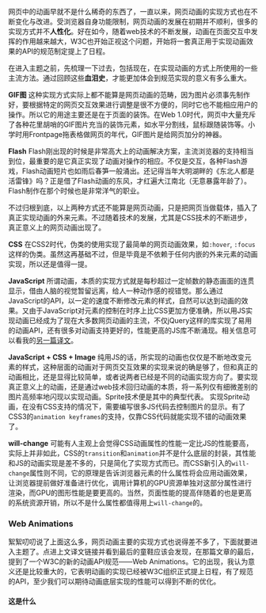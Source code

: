 网页中的动画早就不是什么稀奇的东西了，一直以来，网页动画的实现方式也在不断变化与改进。受浏览器自身功能限制，网页动画的发展在初期并不顺利，很多的实现方式并不**人性化**。好在如今，随着web技术的不断发展，动画在页面交互中发挥的作用越来越大，W3C也开始正视这个问题，开始将一套真正用于实现动画效果的API的规范制定提上了日程。

在进入主题之前，先梳理一下过去，包括现在，在实现动画的方式上所使用的一些主流方法。通过回顾这些**血泪史**，才能更加体会到规范实现的意义有多么重大。

**GIF图**
这种实现方式实际上都不能算是网页动画的范畴，因为图片必须事先制作好，要根据特定的网页交互效果进行调整是很不方便的，同时它也不能相应用户的操作。所以它的用途主要还是在于页面的装饰。在Web 1.0时代，网页中大量充斥了各种花里胡哨的GIF图片充当的装饰元素，如水平分割线，鼠标跟随装饰等。小学时用Frontpage拖表格做网页的年代，GIF图片是给网页加分的神器。

**Flash**
Flash刚出现的时候是非常高大上的动画解决方案，主流浏览器的支持相当到位，最重要的是它真正实现了动画对操作的相应。不仅是交互，各种Flash游戏，Flash动画短片也如雨后春笋一般涌出。还记得当年大明湖畔的《东北人都是活雷锋》吗？正是借了Flash动画的东风，才红遍大江南北（无意暴露年龄了）。Flash制作在那个时候也是非常洋气的职业。

不过归根到底，以上两种方式还不能算是网页动画，只是把网页当做载体，插入了真正实现动画的外来元素。不过随着技术的发展，尤其是CSS技术的不断进步，真正意义上的网页动画出现了。

**CSS**
在CSS2时代，伪类的使用实现了最简单的网页动画效果，如`:hover`, `:focus`这样的伪类。虽然这再基础不过，但是毕竟是不依赖于任何内嵌的外来元素的动画实现，所以还是值得一提。

**JavaScript**
所谓动画，本质的实现方式就是每秒超过一定帧数的静态画面的连贯显示，借由人脑的视觉暂留远离，给人一种动作感的视错觉。那么通过JavaScript的API，以一定的速度不断修改元素的样式，自然可以达到动画的效果。又由于JavaScript对元素的控制在时序上比CSS更加方便准确，所以用JS实现动画已经成为了现在大多数网页动画的主流，不仅jQuery这样的库实现了易用的动画API，还有很多对动画支持更好的，性能更高的JS库不断涌现。相关信息可以看我的[另一篇译文](https://github.com/classicemi/blog/issues/3)。

**JavaScript + CSS + Image**
纯用JS的话，所实现的动画也仅仅是不断地改变元素的样式，这种层面的动画对于网页交互效果的实现来说的确是够了，但和真正的动画相比，还是显得比较简单，或者说两者已经是不同的动画实现方向了。要实现真正意义上的动画，还是通过web技术回归动画的本质，将一系列仅有细微差别的图片高频率地闪现以实现动画。Sprite技术便是其中的典型代表。
实现Sprite动画，在没有CSS支持的情况下，需要编写很多JS代码去控制图片的显示。有了CSS3的`animation keyframes`的支持，仅靠CSS代码就能实现不错的动画效果了。

**will-change**
可能有人主观上会觉得CSS动画属性的性能一定比JS的性能要高，实际上并非如此，CSS的`transition`和`animation`并不是什么底层的封装，其性能和JS的动画实现是差不多的，只是简化了实现方式而已。而CSS新引入的`will-change`属性则不同，它的原理是告诉浏览器元素的什么属性将会应用动画效果，让浏览器提前做好准备进行优化，调用计算机的GPU资源单独对这部分属性进行渲染，而GPU的图形性能是要更高的。当然，页面性能的提高伴随着的也是更高的系统资源开销，所以不是什么属性都值得用上`will-change`的。

### Web Animations
絮絮叨叨说了上面这么多，网页动画主要的实现方式也说得差不多了，下面就要进入主题了。点进上文译文链接并看到最后的童鞋应该会发现，在那篇文章的最后，提到了一个W3C的新的动画API规范——Web Animations。它的出现，我认为意义还是比较重大的，它表明动画的实现已经被W3C组织正式提上日程，有了规范的API，至少我们可以期待动画底层实现的性能可以得到不断的优化。

#### 这是什么
